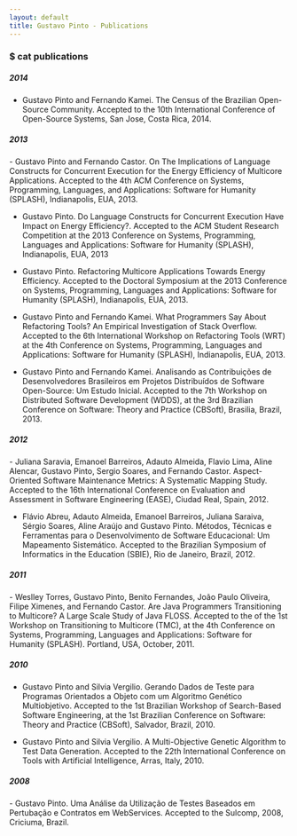 ```yaml
---
layout: default
title: Gustavo Pinto - Publications
---
```


<h3>$ cat publications</h3>

<h5>2014</h5>

- Gustavo Pinto and Fernando Kamei. The Census of the Brazilian Open-Source Community. Accepted to the 10th International Conference of Open-Source Systems, San Jose, Costa Rica, 2014.


<h5>2013</h5>
- Gustavo Pinto and Fernando Castor. On The Implications of Language Constructs for Concurrent Execution for the Energy Efficiency of Multicore Applications. Accepted to the 4th ACM Conference on Systems, Programming, Languages, and Applications: Software for Humanity (SPLASH), Indianapolis, EUA, 2013.

- Gustavo Pinto. Do Language Constructs for Concurrent Execution Have Impact on Energy Efficiency?. Accepted to the ACM Student Research Competition at the 2013 Conference on Systems, Programming, Languages and Applications: Software for Humanity (SPLASH), Indianapolis, EUA, 2013

- Gustavo Pinto. Refactoring Multicore Applications Towards Energy Efficiency. Accepted to the Doctoral Symposium at the 2013 Conference on Systems, Programming, Languages and Applications: Software for Humanity (SPLASH), Indianapolis, EUA, 2013.

- Gustavo Pinto and Fernando Kamei. What Programmers Say About Refactoring Tools? An Empirical Investigation of Stack Overflow. Accepted to the 6th International Workshop on Refactoring Tools (WRT) at the 4th Conference on Systems, Programming, Languages and Applications: Software for Humanity (SPLASH), Indianapolis, EUA, 2013.

- Gustavo Pinto and Fernando Kamei. Analisando as Contribuições de Desenvolvedores Brasileiros em Projetos Distribuídos de Software Open-Source: Um Estudo Inicial. Accepted to the 7th Workshop on Distributed Software Development (WDDS), at the 3rd Brazilian Conference on Software: Theory and Practice (CBSoft), Brasilia, Brazil, 2013.

<h5>2012</h5>
- Juliana Saravia, Emanoel Barreiros, Adauto Almeida, Flavio Lima, Aline Alencar, Gustavo Pinto, Sergio Soares, and Fernando Castor. Aspect-Oriented Software Maintenance Metrics: A Systematic Mapping Study.  Accepted to the 16th International Conference on Evaluation and Assessment in Software Engineering (EASE), Ciudad Real, Spain, 2012.

- Flávio Abreu, Adauto Almeida, Emanoel Barreiros, Juliana Saraiva, Sérgio Soares, Aline Araújo and Gustavo Pinto. Métodos, Técnicas e Ferramentas para o Desenvolvimento de Software Educacional: Um Mapeamento Sistemático. Accepted to the Brazilian Symposium of Informatics in the Education (SBIE), Rio de Janeiro, Brazil, 2012.


<h5>2011</h5>
- Weslley Torres, Gustavo Pinto, Benito Fernandes, João Paulo Oliveira, Filipe Ximenes, and Fernando Castor. Are Java Programmers Transitioning to Multicore? A Large Scale Study of Java FLOSS. Accepted to the of the 1st Workshop on Transitioning to Multicore (TMC), at the 4th Conference on Systems, Programming, Languages and Applications: Software for Humanity (SPLASH). Portland, USA, October, 2011.

<h5>2010</h5>

- Gustavo Pinto and Silvia Vergilio. Gerando Dados de Teste para Programas Orientados a Objeto com um Algoritmo Genético Multiobjetivo. Accepted to the 1st Brazilian Workshop of Search-Based Software Engineering, at the 1st Brazilian Conference on Software: Theory and Practice (CBSoft), Salvador, Brazil, 2010. 

- Gustavo Pinto and Silvia Vergilio. A Multi-Objective Genetic Algorithm to Test Data Generation. Accepted to the 22th International Conference on Tools with Artificial Intelligence, Arras, Italy, 2010.

<h5>2008</h5>
- Gustavo Pinto. Uma Análise da Utilização de Testes Baseados em Pertubação e Contratos em WebServices. Accepted to the Sulcomp, 2008, Criciuma, Brazil.